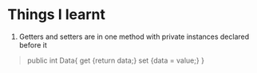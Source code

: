 # Things I learnt
1. Getters and setters are in one method with private instances declared before it
>  public int Data{
>           get {return data;}
>           set {data = value;}
> }